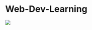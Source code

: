 # Web-Dev-Learning

<img src="https://www.codemithra.com/wp-content/uploads/2020/09/web-design-development-blog-2.jpg">

